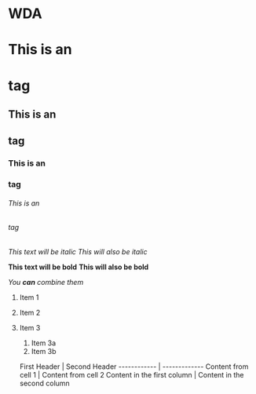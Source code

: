 # WDA
# This is an <h1> tag
## This is an <h2> tag
### This is an <h3> tag
###### This is an <h6> tag
*This text will be italic*
_This will also be italic_

**This text will be bold**
__This will also be bold__

_You **can** combine them_

1. Item 1
1. Item 2
1. Item 3
   1. Item 3a
   1. Item 3b
    
    First Header | Second Header
------------ | -------------
Content from cell 1 | Content from cell 2
Content in the first column | Content in the second column